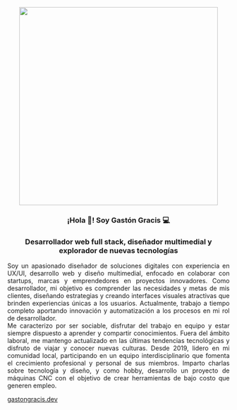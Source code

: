 <p align="center" width="300">
   <img align="center" width="450" src="https://lh3.googleusercontent.com/ogw/ADGmqu9WThxiok9LRXhFx3eONm6h3MTeJKnNbLfVzm27LNM=s900-c-mo" />
   <h3 align="center">¡Hola 👋! Soy Gastón Gracis 💻</h3>
</p>

<h3 align="center">
Desarrollador web full stack, diseñador multimedial y explorador de nuevas tecnologías
</h3>

<p align="justify">Soy un apasionado diseñador de soluciones digitales con experiencia en UX/UI, desarrollo web y diseño multimedial, enfocado en colaborar con startups, marcas y emprendedores en proyectos innovadores. Como desarrollador, mi objetivo es comprender las necesidades y metas de mis clientes, diseñando estrategias y creando interfaces visuales atractivas que brinden experiencias únicas a los usuarios. Actualmente, trabajo a tiempo completo aportando innovación y automatización a los procesos en mi rol de desarrollador.</br>
Me caracterizo por ser sociable, disfrutar del trabajo en equipo y estar siempre dispuesto a aprender y compartir conocimientos. Fuera del ámbito laboral, me mantengo actualizado en las últimas tendencias tecnológicas y disfruto de viajar y conocer nuevas culturas. Desde 2019, lidero en mi comunidad local, participando en un equipo interdisciplinario que fomenta el crecimiento profesional y personal de sus miembros. Imparto charlas sobre tecnología y diseño, y como hobby, desarrollo un proyecto de máquinas CNC con el objetivo de crear herramientas de bajo costo que generen empleo.
</p>
<p><a href="https://gastongracis.dev" target="_blank">gastongracis.dev</a></p>
